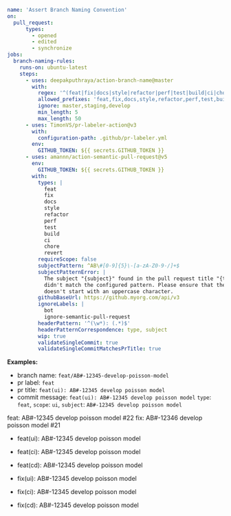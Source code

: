 
```yml
name: 'Assert Branch Naming Convention'
on: 
  pull_request:
      types:
        - opened
        - edited
        - synchronize
jobs:
  branch-naming-rules:
    runs-on: ubuntu-latest
    steps:
      - uses: deepakputhraya/action-branch-name@master
        with:
          regex: '^(feat|fix|docs|style|refactor|perf|test|build|ci|chore|revert)\/AB\#[0-9]{5}\-[a-zA-Z0-9-/]+$'
          allowed_prefixes: 'feat,fix,docs,style,refactor,perf,test,build,ci,chore,revert'
          ignore: master,staging,develop
          min_length: 5
          max_length: 50
      - uses: TimonVS/pr-labeler-action@v3
        with:
          configuration-path: .github/pr-labeler.yml
        env:
          GITHUB_TOKEN: ${{ secrets.GITHUB_TOKEN }}
      - uses: amannn/action-semantic-pull-request@v5
        env:
          GITHUB_TOKEN: ${{ secrets.GITHUB_TOKEN }}
        with:
          types: |
            feat
            fix
            docs
            style
            refactor
            perf
            test
            build
            ci
            chore
            revert
          requireScope: false
          subjectPattern: ^AB\#[0-9]{5}\-[a-zA-Z0-9-/]+$
          subjectPatternError: |
            The subject "{subject}" found in the pull request title "{title}"
            didn't match the configured pattern. Please ensure that the subject
            doesn't start with an uppercase character.
          githubBaseUrl: https://github.myorg.com/api/v3
          ignoreLabels: |
            bot
            ignore-semantic-pull-request
          headerPattern: '^(\w*): (.*)$'
          headerPatternCorrespondence: type, subject
          wip: true
          validateSingleCommit: true
          validateSingleCommitMatchesPrTitle: true
```

__Examples:__

* branch name: `feat/AB#-12345-develop-poisson-model`
* pr label: `feat`
* pr title: `feat(ui): AB#-12345 develop poisson model`
* commit message: `feat(ui): AB#-12345 develop poisson model`
`type`: `feat`, `scope`: `ui`, `subject`: `AB#-12345 develop poisson model`

feat: AB#-12345 develop poisson model #22
fix: AB#-12346 develop poisson model #21



* feat(ui): AB#-12345 develop poisson model
* feat(ci): AB#-12345 develop poisson model
* feat(cd): AB#-12345 develop poisson model


* fix(ui): AB#-12345 develop poisson model
* fix(ci): AB#-12345 develop poisson model
* fix(cd): AB#-12345 develop poisson model
